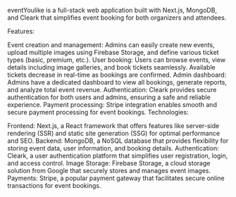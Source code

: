eventYoulike is a full-stack web application built with Next.js, MongoDB, and Cleark that simplifies event booking for both organizers and attendees.

Features:

Event creation and management: Admins can easily create new events, upload multiple images using Firebase Storage, and define various ticket types (basic, premium, etc.).
User booking: Users can browse events, view details including image galleries, and book tickets seamlessly. Available tickets decrease in real-time as bookings are confirmed.
Admin dashboard: Admins have a dedicated dashboard to view all bookings, generate reports, and analyze total event revenue.
Authentication: Cleark provides secure authentication for both users and admins, ensuring a safe and reliable experience.
Payment processing: Stripe integration enables smooth and secure payment processing for event bookings.
Technologies:

Frontend: Next.js, a React framework that offers features like server-side rendering (SSR) and static site generation (SSG) for optimal performance and SEO.
Backend: MongoDB, a NoSQL database that provides flexibility for storing event data, user information, and booking details.
Authentication: Cleark, a user authentication platform that simplifies user registration, login, and access control.
Image Storage: Firebase Storage, a cloud storage solution from Google that securely stores and manages event images.
Payments: Stripe, a popular payment gateway that facilitates secure online transactions for event bookings.
